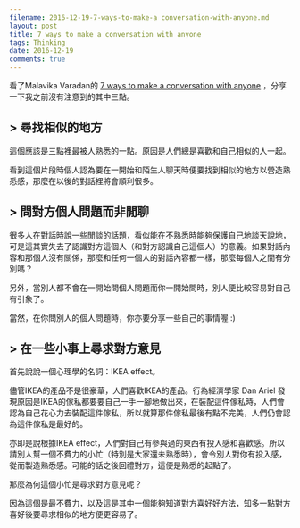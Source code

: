 ```yaml
---
filename: 2016-12-19-7-ways-to-make-a conversation-with-anyone.md
layout: post
title: 7 ways to make a conversation with anyone
tags: Thinking
date: 2016-12-19
comments: true
---
```

看了Malavika Varadan的 [7 ways to make a conversation with anyone](https://youtu.be/F4Zu5ZZAG7I) ，分享一下我之前沒有注意到的其中三點。

## > 尋找相似的地方

這個應該是三點裡最被人熟悉的一點。原因是人們總是喜歡和自己相似的人一起。

看到這個片段時個人認為要在一開始和陌生人聊天時便要找到相似的地方以營造熟悉感，那麼在以後的對話裡將會順利很多。

## > 問對方個人問題而非閒聊

很多人在對話時說一些閒談的話題，看似能在不熟悉時能夠保護自己地談天說地，可是這其實失去了認識對方這個人（和對方認識自己這個人）的意義。如果對話內容和那個人沒有關係，那麼和任何一個人的對話內容都一樣，那麼每個人之間有分別嗎？

另外，當別人都不會在一開始問個人問題而你一開始問時，別人便比較容易對自己有引象了。

當然，在你問別人的個人問題時，你亦要分享一些自己的事情喔 :)

## > 在一些小事上尋求對方意見

首先說說一個心理學的名詞：IKEA effect。

儘管IKEA的產品不是很豪華，人們喜歡IKEA的產品。行為經濟學家 Dan Ariel 發現原因是IKEA的傢私都要要自己一手一腳地做出來，在裝配這件傢私時，人們會認為自己花心力去裝配這件傢私，所以就算那件傢私最後有點不完美，人們仍會認為這件傢私是最好的。

亦即是說根據IKEA effect，人們對自己有參與過的東西有投入感和喜歡感。所以請別人幫一個不費力的小忙（特別是大家還未熟悉時），會令別人對你有投入感，從而製造熟悉感。可能的話之後回禮對方，這便是熟悉的起點了。

那麼為何這個小忙是尋求對方意見呢？

因為這個是最不費力，以及這是其中一個能夠知道對方喜好好方法，知多一點對方喜好後要尋求相似的地方便更容易了。